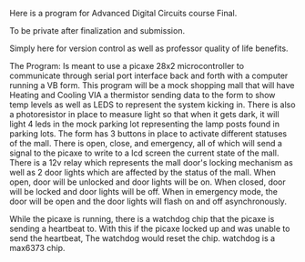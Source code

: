 Here is a program for Advanced Digital Circuits course Final. 

To be private after finalization and submission.

Simply here for version control as well as professor quality of life benefits.


The Program:
  Is meant to use a picaxe 28x2 microcontroller to communicate through serial port interface back and forth with a computer running a VB form. This program will
  be a mock shopping mall that will have Heating and Cooling VIA a thermistor sending data to the form to show temp levels as well as LEDS to represent the system
  kicking in. There is also a photoresistor in place to measure light so that when it gets dark, it will light 4 leds in the mock parking lot representing the lamp
  posts found in parking lots. The form has 3 buttons in place to activate different statuses of the mall. There is open, close, and emergency, all of which will send
  a signal to the picaxe to write to a lcd screen the current state of the mall. There is a 12v relay which represents the mall door's locking mechanism as well as 2
  door lights which are affected by the status of the mall. When open, door will be unlocked and door lights will be on. When closed, door will be locked and door lights
  will be off. When in emergency mode, the door will be open and the door lights will flash on and off asynchronously. 
  
  While the picaxe is running, there is a watchdog chip that the picaxe is sending a heartbeat to. With this if the picaxe locked up and was unable to send the heartbeat,
  The watchdog would reset the chip. watchdog is a  max6373 chip.
